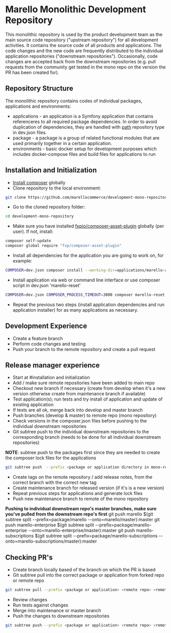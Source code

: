 # Marello Monolithic Development Repository

This monolithic repository is used by the product development team as the main source code repository ("upstream repository") for all development activities. It contains the source code of all products and applications. The code changes and the new code are frequently distributed to the individual application repositories ("downstream repositories"). Occasionally, code changes are accepted back from the downstream repositories (e.g. pull requests from the community get tested in the mono repo on the version the PR has been created for).

## Repository Structure

The monolithic repository contains codes of individual packages, applications and environments: 

- applications - an application is a Symfony application that contains referenceres to all required package dependencies.
In order to avoid duplication of dependencies, they are handled with 
[path](https://getcomposer.org/doc/05-repositories.md#path) repository type in dev.json files.
- package - a package is a group of related functional modules that are used primarily together in a certain application.
- environments - basic docker setup for development purposes which includes docker-compose files and build files for applications to run

## Installation and Initialization

* [Install composer](https://getcomposer.org/doc/00-intro.md#installation-linux-unix-osx) globally 
* Clone repository to the local environment:
```bash
git clone https://github.com/marellocommerce/development-mono-repository.git
```
* Go to the cloned repository folder:
```bash
cd development-mono-repository
```
* Make sure you have installed [fxpio/composer-asset-plugin](https://github.com/fxpio/composer-asset-plugin/blob/master/Resources/doc/index.md) globally (per user). If not, install:
```bash
composer self-update
composer global require "fxp/composer-asset-plugin"
```
* Install all dependencies for the application you are going to work on, for example:
```bash
COMPOSER=dev.json composer install --working-dir=applications/marello-application
```
* Install application via web or command line interface or use composer script in dev.json 'marello-reset'
```bash
COMPOSER=dev.json COMPOSER_PROCESS_TIMEOUT=3000 composer marello-reset --working-dir=applications/marello-application
```
* Repeat the previous two steps (install application dependencies and run application installer) for as many applications as necessary.

## Development Experience

* Create a feature branch
* Perform code changes and testing
* Push your branch to the remote repository and create a pull request


## Release manager experience

* Start at #installation and initialization
* Add / make sure remote repositories have been added to main repo
* Checkout new branch if necessary (create from develop when it's a new version otherwise create from maintenance branch if available)
* Test application(s); run tests and try install of application and update of existing application
* If tests are all ok, merge back into develop and master branch
* Push branches (develop & master) to remote repo (mono repository)
* Check versions in the composer.json files before pushing to the individual downstream repositories
* Git subtree push to the individual downstream repositories to the corresponding branch (needs to be done for all individual downstream repositories)

**NOTE**: subtree push to the packages first since they are needed to create the composer lock files for the applications
```bash
git subtree push  --prefix <package or application directory in mono-repo> <remote repository> <remote branch> --squash
```
* Create tags on the remote repository / add release notes, from the correct branch with the correct new tag
* Create maintenance branch for released version (if it's is a new version)
* Repeat previous steps for applications and generate lock files
* Push new maintenance branch to remote of the mono repository

**Pushing to individual downstream repo's master branches, make sure you've pulled from the downstream repo's first** 
git push marello $(git subtree split --prefix=package/marello --onto=marello/master):master
git push marello-enterprise $(git subtree split --prefix=package/marello-enterprise --onto=marello-enterprise/master):master
git push marello-subscriptions $(git subtree split --prefix=package/marello-subscriptions --onto=marello-subscriptions/master):master



## Checking PR's
* Create branch locally based of the branch on which the PR is based
* Git subtree pull into the correct package or application from forked repo or remote repo 
```bash
git subtree pull --prefix <package or application> <remote repo> <remote branch> --squash
``` 
* Review changes
* Run tests against changes
* Merge into maintenance or master branch
* Push the changes to downstream repositories
```bash
git subtree push --prefix <package or application> <remote repo> <remote branch> --squash
``` 